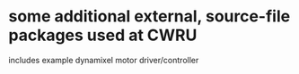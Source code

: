 some additional external, source-file packages used at CWRU
=============

includes example dynamixel motor driver/controller
